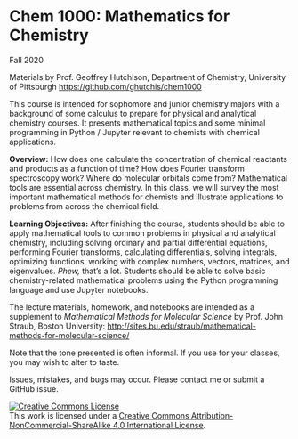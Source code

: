 # Chem 1000: Mathematics for Chemistry

Fall 2020

Materials by Prof. Geoffrey Hutchison, Department of Chemistry, University of Pittsburgh
https://github.com/ghutchis/chem1000

This course is intended for sophomore and junior chemistry majors with a background of some calculus to prepare for physical and analytical chemistry courses. It presents mathematical topics and some minimal programming in Python / Jupyter  relevant to chemists with chemical applications.

**Overview:** How does one calculate the concentration of chemical reactants and products as a function of time? How does Fourier transform spectroscopy work? Where do molecular orbitals come from? Mathematical tools are essential across chemistry. In this class, we will survey the most important mathematical methods for chemists and illustrate applications to problems from across the chemical field.

**Learning Objectives:** After finishing the course, students should be able to apply mathematical tools to common problems in physical and analytical chemistry, including solving ordinary and partial differential equations, performing Fourier transforms, calculating differentials, solving integrals, optimizing functions, working with complex numbers, vectors, matrices, and eigenvalues. *Phew,* that’s a lot. Students should be able to solve basic chemistry-related mathematical problems using the Python programming language and use Jupyter notebooks.

The lecture materials, homework, and notebooks are intended as a supplement to *Mathematical Methods for Molecular Science* by Prof. John Straub, Boston University: http://sites.bu.edu/straub/mathematical-methods-for-molecular-science/

Note that the tone presented is often informal. If you use for your classes, you may wish to alter to taste.

Issues, mistakes, and bugs may occur. Please contact me or submit a GitHub issue.

<a rel="license" href="http://creativecommons.org/licenses/by-nc-sa/4.0/"><img alt="Creative Commons License" style="border-width:0" src="https://i.creativecommons.org/l/by-nc-sa/4.0/88x31.png" /></a><br />This work is licensed under a <a rel="license" href="http://creativecommons.org/licenses/by-nc-sa/4.0/">Creative Commons Attribution-NonCommercial-ShareAlike 4.0 International License</a>.
